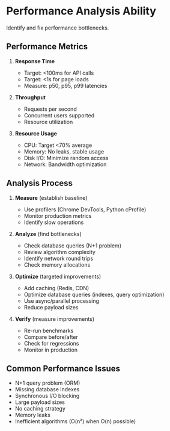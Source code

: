 # Performance Analysis Ability

Identify and fix performance bottlenecks.

## Performance Metrics

1. **Response Time**
   - Target: <100ms for API calls
   - Target: <1s for page loads
   - Measure: p50, p95, p99 latencies

2. **Throughput**
   - Requests per second
   - Concurrent users supported
   - Resource utilization

3. **Resource Usage**
   - CPU: Target <70% average
   - Memory: No leaks, stable usage
   - Disk I/O: Minimize random access
   - Network: Bandwidth optimization

## Analysis Process

1. **Measure** (establish baseline)
   - Use profilers (Chrome DevTools, Python cProfile)
   - Monitor production metrics
   - Identify slow operations

2. **Analyze** (find bottlenecks)
   - Check database queries (N+1 problem)
   - Review algorithm complexity
   - Identify network round trips
   - Check memory allocations

3. **Optimize** (targeted improvements)
   - Add caching (Redis, CDN)
   - Optimize database queries (indexes, query optimization)
   - Use async/parallel processing
   - Reduce payload sizes

4. **Verify** (measure improvements)
   - Re-run benchmarks
   - Compare before/after
   - Check for regressions
   - Monitor in production

## Common Performance Issues

- N+1 query problem (ORM)
- Missing database indexes
- Synchronous I/O blocking
- Large payload sizes
- No caching strategy
- Memory leaks
- Inefficient algorithms (O(n²) when O(n) possible)
